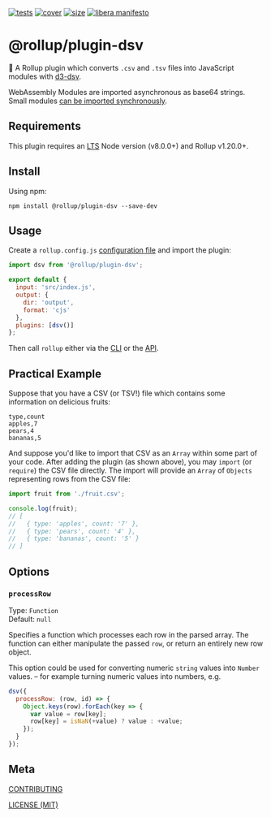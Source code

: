 [cover]: https://codecov.io/gh/rollup/plugins/replace/branch/master/graph/badge.svg
[cover-url]: https://codecov.io/gh/rollup/plugins
[size]: https://packagephobia.now.sh/badge?p=@rollup/plugin-dsv
[size-url]: https://packagephobia.now.sh/result?p=@rollup/plugin-dsv
[tests]: https://img.shields.io/circleci/project/github/rollup/plugins.svg
[tests-url]: https://circleci.com/gh/rollup/plugins

[![tests][tests]][tests-url]
[![cover][cover]][cover-url]
[![size][size]][size-url]
[![libera manifesto](https://img.shields.io/badge/libera-manifesto-lightgrey.svg)](https://liberamanifesto.com)

# @rollup/plugin-dsv

🍣 A Rollup plugin which converts `.csv` and `.tsv` files into JavaScript modules with [d3-dsv](https://github.com/d3/d3-dsv).

WebAssembly Modules are imported asynchronous as base64 strings. Small modules [can be imported synchronously](#synchronous-modules).

## Requirements

This plugin requires an [LTS](https://github.com/nodejs/Release) Node version (v8.0.0+) and Rollup v1.20.0+.

## Install

Using npm:

```console
npm install @rollup/plugin-dsv --save-dev
```

## Usage

Create a `rollup.config.js` [configuration file](https://www.rollupjs.org/guide/en/#configuration-files) and import the plugin:

```js
import dsv from '@rollup/plugin-dsv';

export default {
  input: 'src/index.js',
  output: {
    dir: 'output',
    format: 'cjs'
  },
  plugins: [dsv()]
};
```

Then call `rollup` either via the [CLI](https://www.rollupjs.org/guide/en/#command-line-reference) or the [API](https://www.rollupjs.org/guide/en/#javascript-api).

## Practical Example

Suppose that you have a CSV (or TSV!) file which contains some information on delicious fruits:

```csv
type,count
apples,7
pears,4
bananas,5
```

And suppose you'd like to import that CSV as an `Array` within some part of your code. After adding the plugin (as shown above), you may `import` (or `require`) the CSV file directly. The import will provide an `Array` of `Objects` representing rows from the CSV file:

```js
import fruit from './fruit.csv';

console.log(fruit);
// [
//   { type: 'apples', count: '7' },
//   { type: 'pears', count: '4' },
//   { type: 'bananas', count: '5' }
// ]
```

## Options

### `processRow`

Type: `Function`<br>
Default: `null`

Specifies a function which processes each row in the parsed array. The function can either manipulate the passed `row`, or return an entirely new row object.

This option could be used for converting numeric `string` values into `Number` values. – for example turning numeric values into numbers, e.g.

```js
dsv({
  processRow: (row, id) => {
    Object.keys(row).forEach(key => {
      var value = row[key];
      row[key] = isNaN(+value) ? value : +value;
    });
  }
});
```

## Meta

[CONTRIBUTING](./.github/CONTRIBUTING.md)

[LICENSE (MIT)](./LICENSE)
